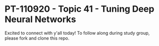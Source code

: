 # PT-110920 - Topic 41 - Tuning Deep Neural Networks

Excited to connect with y'all today! To follow along during study group, please fork and clone this repo.
